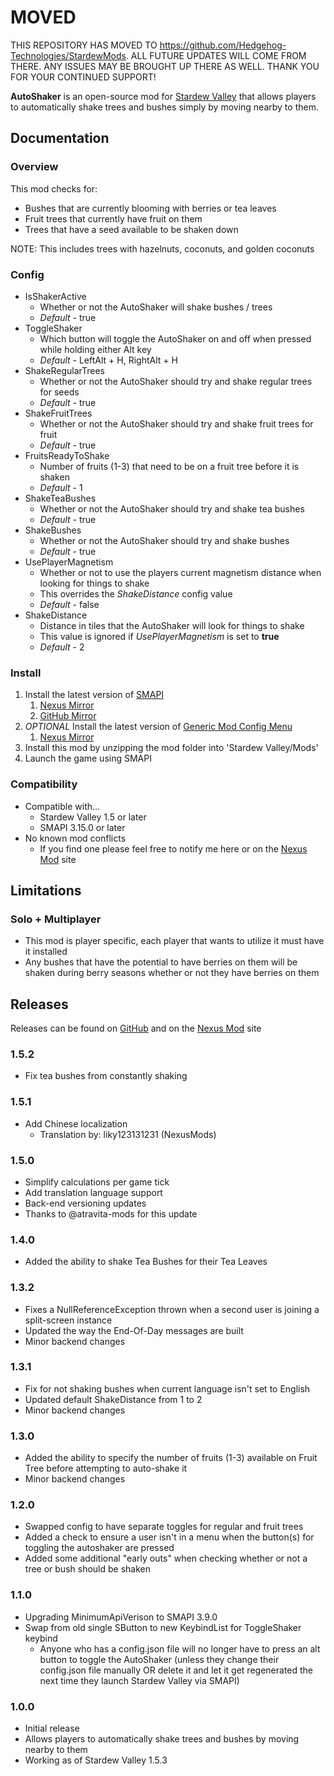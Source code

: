 # MOVED

THIS REPOSITORY HAS MOVED TO https://github.com/Hedgehog-Technologies/StardewMods. ALL FUTURE UPDATES WILL COME FROM THERE. ANY ISSUES MAY BE BROUGHT UP THERE AS WELL. THANK YOU FOR YOUR CONTINUED SUPPORT!

**AutoShaker** is an open-source mod for [Stardew Valley](https://stardewvalley.net) that allows players to automatically shake trees and bushes simply by moving nearby to them.

## Documentation
### Overview
This mod checks for:
* Bushes that are currently blooming with berries or tea leaves
* Fruit trees that currently have fruit on them
* Trees that have a seed available to be shaken down

NOTE: This includes trees with hazelnuts, coconuts, and golden coconuts

### Config
* IsShakerActive
    * Whether or not the AutoShaker will shake bushes / trees
    * *Default* - true
* ToggleShaker
    * Which button will toggle the AutoShaker on and off when pressed while holding either Alt key
    * *Default* - LeftAlt + H, RightAlt + H
* ShakeRegularTrees
    * Whether or not the AutoShaker should try and shake regular trees for seeds
    * *Default* - true
* ShakeFruitTrees
    * Whether or not the AutoShaker should try and shake fruit trees for fruit
    * *Default* - true
* FruitsReadyToShake
    * Number of fruits (1-3) that need to be on a fruit tree before it is shaken
    * *Default* - 1
* ShakeTeaBushes
    * Whether or not the AutoShaker should try and shake tea bushes
    * *Default* - true
* ShakeBushes
    * Whether or not the AutoShaker should try and shake bushes
    * *Default* - true
* UsePlayerMagnetism
    * Whether or not to use the players current magnetism distance when looking for things to shake
    * This overrides the *ShakeDistance* config value
    * *Default* - false
* ShakeDistance
    * Distance in tiles that the AutoShaker will look for things to shake
    * This value is ignored if *UsePlayerMagnetism* is set to **true**
    * *Default* - 2


### Install
1. Install the latest version of [SMAPI](https://smapi.io)
    1. [Nexus Mirror](https://www.nexusmods.com/stardewvalley/mods/2400)
    2. [GitHub Mirror](https://github.com/Pathoschild/SMAPI/releases)
2. *OPTIONAL* Install the latest version of [Generic Mod Config Menu](https://spacechase0.com/mods/stardew-valley/generic-mod-config-menu/)
    1. [Nexus Mirror](https://www.nexusmods.com/stardewvalley/mods/5098)
3. Install this mod by unzipping the mod folder into 'Stardew Valley/Mods'
4. Launch the game using SMAPI

### Compatibility
* Compatible with...
    - Stardew Valley 1.5 or later
    - SMAPI 3.15.0 or later
* No known mod conflicts
    - If you find one please feel free to notify me here or on the [Nexus Mod](https://www.nexusmods.com/stardewvalley/mods/7736) site

## Limitations
### Solo + Multiplayer
* This mod is player specific, each player that wants to utilize it must have it installed
* Any bushes that have the potential to have berries on them will be shaken during berry seasons whether or not they have berries on them

## Releases
Releases can be found on [GitHub](https://github.com/jag3dagster/AutoShaker/releases) and on the [Nexus Mod](https://www.nexusmods.com/stardewvalley/mods/7736) site
### 1.5.2
* Fix tea bushes from constantly shaking
### 1.5.1
* Add Chinese localization
     - Translation by: liky123131231 (NexusMods)
### 1.5.0
* Simplify calculations per game tick
* Add translation language support
* Back-end versioning updates
* Thanks to @atravita-mods for this update
### 1.4.0
* Added the ability to shake Tea Bushes for their Tea Leaves
### 1.3.2
* Fixes a NullReferenceException thrown when a second user is joining a split-screen instance
* Updated the way the End-Of-Day messages are built
* Minor backend changes
### 1.3.1
* Fix for not shaking bushes when current language isn't set to English
* Updated default ShakeDistance from 1 to 2
* Minor backend changes
### 1.3.0
* Added the ability to specify the number of fruits (1-3) available on Fruit Tree before attempting to auto-shake it
* Minor backend changes
### 1.2.0
* Swapped config to have separate toggles for regular and fruit trees
* Added a check to ensure a user isn't in a menu when the button(s) for toggling the autoshaker are pressed
* Added some additional "early outs" when checking whether or not a tree or bush should be shaken
### 1.1.0
* Upgrading MinimumApiVerison to SMAPI 3.9.0
* Swap from old single SButton to new KeybindList for ToggleShaker keybind
   - Anyone who has a config.json file will no longer have to press an alt button to toggle the AutoShaker (unless they change their config.json file manually OR delete it and let it get regenerated the next time they launch Stardew Valley via SMAPI)
### 1.0.0
* Initial release
* Allows players to automatically shake trees and bushes by moving nearby to them
* Working as of Stardew Valley 1.5.3
